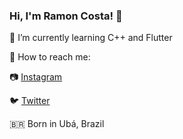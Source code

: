 ### Hi, I'm Ramon Costa! 👋

🌱 I’m currently learning C++ and Flutter 
 
:mag_right: How to reach me: 

   :camera: <a href="https://instagram.com/gaspor3" rel="nofollow">Instagram</a>
  
   :bird: <a href="https://twitter.com/AnotherGaspor" rel="nofollow">Twitter</a>
  
🇧🇷 Born in Ubá, Brazil
